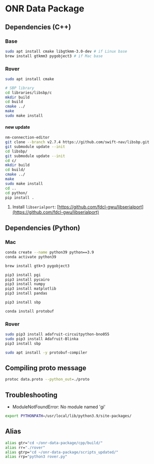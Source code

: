 # ONR Data Package

## Dependencies (C++)
### Base
```sh
sudo apt install cmake libgtkmm-3.0-dev # if Linux base
brew install gtkmm3 pygobject3 # if Mac base
```

### Rover
```sh
sudo apt install cmake

# SBP library
cd libraries/libsbp/c
mkdir build
cd build
cmake ../
make
sudo make install
```

#### new update
```sh
nm-connection-editor
git clone --branch v2.7.4 https://github.com/swift-nav/libsbp.git
git submodule update --init
cd libsbp/
git submodule update --init
cd c/
mkdir build
cd build/
cmake ../
make
sudo make install
cd ..
cd python/
pip install .
```
1. Install `libserialport`: [https://github.com/fdcl-gwu/libserialport](https://github.com/fdcl-gwu/libserialport)

## Dependencies (Python)
### Mac
```sh
conda create --name python39 python==3.9
conda activate python39

brew install gtk+3 pygobject3

pip3 install pgi
pip3 install pycairo
pip3 install numpy
pip3 install matplotlib
pip3 install pandas

pip3 install sbp

conda install protobuf
```

### Rover
```sh
sudo pip3 install adafruit-circuitpython-bno055
sudo pip3 install Adafruit-Blinka
pip3 install sbp

sudo apt install -y protobuf-compiler
```

## Compiling proto message
```sh
protoc data.proto --python_out=./proto
```

## Troubleshooting
* ModuleNotFoundError: No module named 'gi'
```sh
export PYTHONPATH=/usr/local/lib/python3.9/site-packages/ 
```

## Alias
```bash
alias gtr="cd ~/onr-data-package/cpp/build/"
alias rr="./rover"
alias gtrp="cd ~/onr-data-package/scripts_updated/"
alias rrp="python3 rover.py"
```